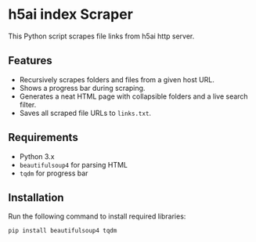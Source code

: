 # h5ai index Scraper

This Python script scrapes file links from h5ai http server.

## Features
- Recursively scrapes folders and files from a given host URL.
- Shows a progress bar during scraping.
- Generates a neat HTML page with collapsible folders and a live search filter.
- Saves all scraped file URLs to `links.txt`.

## Requirements

- Python 3.x
- `beautifulsoup4` for parsing HTML
- `tqdm` for progress bar

## Installation

Run the following command to install required libraries:

```bash
pip install beautifulsoup4 tqdm
